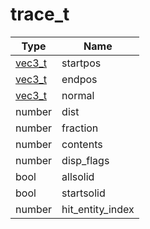 # trace_t

Type | Name
------------ | -------------
[vec3_t](../../../types/vec3_t/) | startpos
[vec3_t](../../../types/vec3_t/) | endpos
[vec3_t](../../../types/vec3_t/) | normal
number | dist
number | fraction
number | contents
number | disp_flags
bool | allsolid
bool | startsolid
number | hit_entity_index